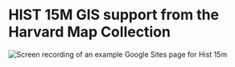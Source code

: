 # HIST 15M GIS support from the Harvard Map Collection

![Screen recording of an example Google Sites page for Hist 15m](../../media/hist15m.gif)